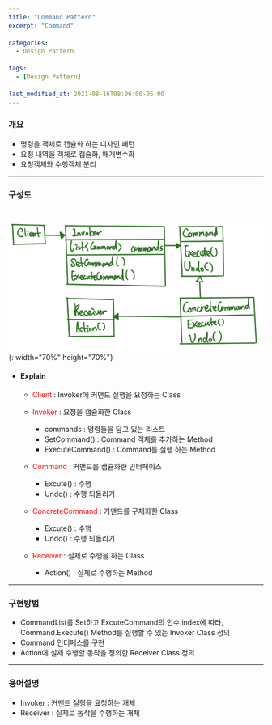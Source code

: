 ```yaml
---
title: "Command Pattern"
excerpt: "Command" 

categories:
  - Design Pattern

tags:
  - [Design Pattern]

last_modified_at: 2021-08-16T08:06:00-05:00
---
```



### 개요
 - 명령을 객체로 캡슐화 하는 디자인 패턴
 - 요청 내역을 객체로 캡슐화, 매개변수화
 - 요청객체와 수행객체 분리

---

### 구성도
　　![image](/assets/images/DesignPattern/CommandPattern.png){: width="70%" height="70%"}  

 - #### Explain
   - <span style="color:red">Client</span> : Invoker에 커맨드 실행을 요청하는 Class

   - <span style="color:red">Invoker</span> : 요청을 캡슐화한 Class
     - commands : 명령들을 담고 있는 리스트
     - SetCommand() : Command 객체를 추가하는 Method
     - ExecuteCommand() : Command를 실행 하는 Method
     
   - <span style="color:red">Command</span> : 커맨드를 캡슐화한 인터페이스
     - Excute() : 수행
     - Undo() : 수행 되돌리기
  
   - <span style="color:red">ConcreteCommand</span> : 커맨드를 구체화한 Class
     - Excute() : 수행
     - Undo() : 수행 되돌리기
  
   - <span style="color:red">Receiver</span> : 실제로 수행을 하는 Class
     - Action() : 실제로 수행하는 Method

---
### 구현방법
 - CommandList를 Set하고 ExcuteCommand의 인수 index에 따라, Command.Execute() Method를 실행할 수 있는 Invoker Class 정의
 - Command 인터페스를 구현
 - Action에 실제 수행할 동작을 정의한 Receiver Class 정의

---
### 용어설명
 - Invoker : 커맨드 실행을 요청하는 개체
 - Receiver : 실제로 동작을 수행하는 개체
